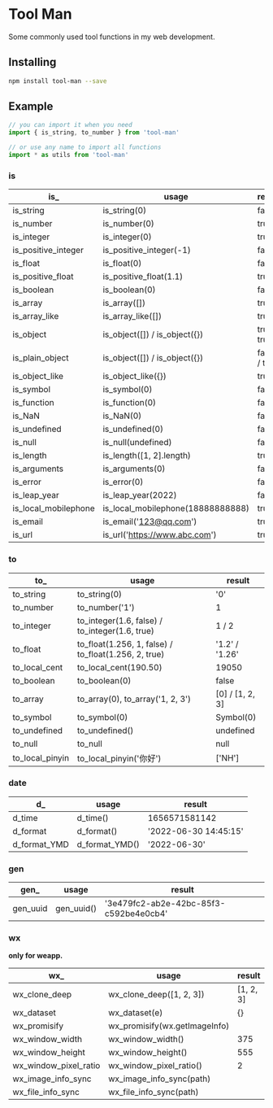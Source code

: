 # Tool Man

Some commonly used tool functions in my web development.

## Installing

```bash
npm install tool-man --save
```

## Example

```javascript
// you can import it when you need
import { is_string, to_number } from 'tool-man'

// or use any name to import all functions
import * as utils from 'tool-man'
```

### is

|     is_   |     usage    | result |
|    ---    |      ---     |  ----  |
| is_string | is_string(0) |  false |
| is_number | is_number(0) |  true  |
| is_integer | is_integer(0) |  true |
| is_positive_integer | is_positive_integer(-1) |  false |
| is_float | is_float(0) |  false |
| is_positive_float | is_positive_float(1.1) |  true |
| is_boolean | is_boolean(0) |  false |
| is_array | is_array([]) |  true |
| is_array_like | is_array_like([]) |  true |
| is_object | is_object([]) / is_object({}) |  true / true |
| is_plain_object | is_object([]) / is_object({}) |  false / true |
| is_object_like | is_object_like({}) |  true |
| is_symbol | is_symbol(0) |  false |
| is_function | is_function(0) |  false |
| is_NaN | is_NaN(0) |  false |
| is_undefined | is_undefined(0) |  false |
| is_null | is_null(undefined) |  false |
| is_length | is_length([1, 2].length) |  true |
| is_arguments | is_arguments(0) |  false |
| is_error | is_error(0) |  false |
| is_leap_year | is_leap_year(2022) |  false |
| is_local_mobilephone | is_local_mobilephone(18888888888) |  true |
| is_email | is_email('123@qq.com') |  true |
| is_url | is_url('https://www.abc.com') |  true |

### to

|     to_   |     usage    | result |
|    ---    |      ---     |  ----  |
| to_string | to_string(0) |  '0' |
| to_number | to_number('1') |  1  |
| to_integer | to_integer(1.6, false) / to_integer(1.6, true) |  1 / 2 |
| to_float | to_float(1.256, 1, false) / to_float(1.256, 2, true) |  '1.2' / '1.26' |
| to_local_cent | to_local_cent(190.50) |  19050 |
| to_boolean | to_boolean(0) | false |
| to_array | to_array(0), to_array('1, 2, 3') | [0] / [1, 2, 3] |
| to_symbol | to_symbol(0) | Symbol(0) |
| to_undefined | to_undefined() | undefined |
| to_null | to_null |  null |
| to_local_pinyin | to_local_pinyin('你好') | ['NH'] |

### date

|     d_   |     usage    | result |
|    ---    |      ---     |  ----  |
| d_time | d_time() |  1656571581142 |
| d_format | d_format() |  '2022-06-30 14:45:15' |
| d_format_YMD | d_format_YMD() |  '2022-06-30'  |

### gen

|     gen_   |     usage    | result |
|    ---    |      ---     |  ----  |
| gen_uuid | gen_uuid() |  '3e479fc2-ab2e-42bc-85f3-c592be4e0cb4' |

### wx

**only for weapp.**

|     wx_   |     usage    | result |
|    ---    |      ---     |  ----  |
| wx_clone_deep | wx_clone_deep([1, 2, 3]) |  [1, 2, 3] |
| wx_dataset | wx_dataset(e) |  {} |
| wx_promisify | wx_promisify(wx.getImageInfo) |   |
| wx_window_width | wx_window_width() | 375  |
| wx_window_height | wx_window_height() |  555 |
| wx_window_pixel_ratio | wx_window_pixel_ratio() |  2 |
| wx_image_info_sync | wx_image_info_sync(path) |   |
| wx_file_info_sync | wx_file_info_sync(path) |   |

